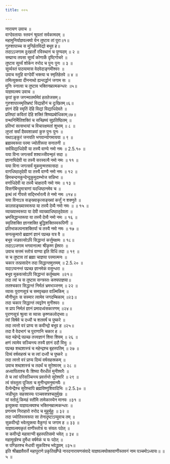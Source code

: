 ```yaml
---
title: ००५

---
```

नारायण उवाच ॥  
वाग्देवतायाः स्तवनं श्रूयतां सर्वकामदम् ॥  
महामुनिर्याज्ञवल्क्यो येन तुष्टाव तां पुरा॥१॥  
गुरुशापाच्च स मुनिर्हतविद्यो बभूव ह॥  
तदाऽऽजगाम दुःखार्तो रविस्थानं च पुण्यदम् ॥ २ ॥  
सम्प्राप्य तपसा सूर्य्यं कोणार्के दृष्टिगोचरे ॥  
तुष्टाव सूर्य्यं शोकेन रुरोद च पुनः पुनः ॥ ३ ॥  
सूर्य्यस्तं पाठयामास वेदवेदाङ्गमीश्वरः ॥  
उवाच स्तुहि वाग्देवीं भक्त्या च स्मृतिहेतवे ॥ ४ ॥  
तमित्युक्त्वा दीननाथो ह्यन्तर्द्धानं जगाम सः ॥  
मुनिः स्नात्वा च तुष्टाव भक्तिनम्रात्मकन्धरः ॥५॥  
याज्ञवल्क्य उवाच ॥  
कृपां कुरु जगन्मातर्मामेवं हततेजसम्॥  
गुरुशापात्स्मृतिभ्रष्टं विद्याहीनं च दुःखितम्॥६॥  
ज्ञानं देहि स्मृतिं देहि विद्यां विद्याधिदेवते ॥  
प्रतिष्ठां कवितां देहि शक्तिं शिष्यप्रबोधिकाम्॥७॥  
ग्रन्थनिर्मितिशक्तिं च सच्छिष्यं सुप्रतिष्ठितम् ॥  
प्रतिभां सत्सभायां च विचारक्षमतां शुभाम् ॥ ८ ॥  
लुप्तां सर्वां दैववशान्नवां कुरु पुनः पुनः ॥  
यथाऽङ्कुरं जनयति भगवान्योगमायया ॥ ९ ॥  
ब्रह्मस्वरूपा परमा ज्योतीरूपा सनातनी ॥  
सर्वविद्याधिदेवी या तस्यै वाण्ये नमो नमः ॥ 2.5.१० ॥  
यया विना जगत्सर्वं शश्वज्जीवन्मृतं सदा ॥  
ज्ञानाघिदेवी या तस्यै सरस्वत्यै नमो नमः ॥ ११ ॥  
यया विना जगत्सर्वं मूकमुन्मत्तवत्सदा ॥  
वागधिष्ठातृदेवी या तस्यै वाण्यै नमो नमः ॥ १२ ॥  
हिमचन्दनकुन्देन्दुकुमुदाम्भोज सन्निभा ॥  
वर्णाधिदेवी या तस्यै चाक्षरायै नमो नमः ॥ १३ ॥  
विसर्गबिन्दुमात्राणां यदधिष्ठानमेव च ॥  
इत्थं त्वं गीयसे सद्भिर्भारत्यै ते नमो नमः ॥१४॥  
यया विनाऽत्र सङ्ख्याकृत्सङ्ख्यां कर्त्तुं न शक्नुते ॥  
कालसङ्ख्यास्वरूपा या तस्यै देव्यै नमो नमः ॥ ॥ १५ ॥  
व्याख्यास्वरूपा या देवी व्याख्याधिष्ठातृदेवता ॥  
भ्रमसिद्धान्तरूपा या तस्यै देव्यै नमो नमः ॥ १६ ॥  
स्मृतिशक्ति ज्ञानशक्ति बुद्धिशक्तिस्वरूपिणी ॥  
प्रतिभाकल्पनाशक्तिर्या च तस्यै नमो नमः ॥ १७ ॥  
सनत्कुमारो ब्रह्माणं ज्ञानं पप्रच्छ यत्र वै ॥  
बभूव जडवत्सोऽपि सिद्धान्तं कर्त्तुमक्षमः ॥ १८॥  
तदाऽऽजगाम भगवानात्मा श्रीकृष्ण ईश्वरः ॥  
उवाच सत्तमं स्तोत्रं वाण्या इति विधिं तदा ॥ १९ ॥  
स च तुष्टाव तां ब्रह्मा चाज्ञया परमात्मनः ॥  
चकार तत्प्रसादेन तदा सिद्धान्तमुत्तमम् ॥ 2.5.२० ॥  
यदाऽप्यनन्तं पप्रच्छ ज्ञानमेकं वसुन्धरा ॥  
बभूव मूकवत्सोऽपि सिद्धान्तं कर्तुमक्षमः ॥२१॥  
तदा त्वां च स तुष्टाव सन्त्रस्तः कश्यपाज्ञया॥  
ततश्चकार सिद्धान्तं निर्मलं भ्रमभञ्जनम् ॥ २२ ॥  
व्यासः पुराणसूत्रं च समपृच्छत वाल्मिकिम् ॥  
मौनीभूतः स सस्मार त्वामेव जगदम्बिकाम् ॥२३॥  
तदा चकार सिद्धान्तं त्वद्वरेण मुनीश्वरः ॥  
स प्राप निर्मलं ज्ञानं प्रमादध्वंसकारणम् ॥२४॥  
पुराणसूत्रं श्रुत्वा स व्यासः कृष्णकलोद्भवः॥  
त्वां सिषेवे च दध्यौ च शतवर्षं च पुष्करे ॥  
तदा त्वत्तो वरं प्राप्य स कवीन्द्रो बभूव ह ॥२५॥  
तदा वै वेदभागं च पुराणानि चकार ह ॥  
यदा महेन्द्रे पप्रच्छ तत्त्वज्ञानं शिवा शिवम् ॥ २६ ॥  
क्षणं त्वामेव सञ्चिन्त्य तस्यै ज्ञानं ददौ विभुः ॥  
पप्रच्छ शब्दशास्त्रं च महेन्द्रश्च बृहस्पतिम् ॥ २७ ॥  
दिव्यं वर्षसहस्रं च स त्वां दध्यौ च पुष्करे ॥  
तदा त्वत्तो वरं प्राप्य दिव्यं वर्षसहस्रकम् ॥  
उवाच शब्दशास्त्रं च तदर्थं च सुरेश्वरम् ॥ २८ ॥  
अध्यापिताश्च यैः शिष्या यैरधीतं मुनीश्वरैः ॥  
ते च त्वां परिसञ्चिन्त्य प्रवर्त्तन्ते सुरेश्वरि ॥ २९ ॥  
त्वं संस्तुता पूजिता च मुनीन्द्रमनुमानवैः ॥  
दैत्येन्द्रैश्च सुरैश्चापि ब्रह्मविष्णुशिवादिभिः ॥ 2.5.३० ॥  
जडीभूतः सहस्रास्यः पञ्चवक्त्रश्चतुर्मुखः ॥  
यां स्तोतुं किमहं स्तौमि तामेकास्येन मानवः ॥३१ ॥  
इत्युक्त्वा याज्ञवल्क्यश्च भक्तिनम्रात्मकन्धरः ॥  
प्रणनाम निराहारो रुरोद च मुहुर्मुहुः ॥ ३२ ॥  
तदा ज्योतिस्त्वरूपा सा तेनादृष्टाऽप्युवाच तम् ॥  
सुकवीन्द्रो भवेत्युक्त्वा वैकुण्ठं च जगाम ह ॥ ३३ ॥  
याज्ञवल्क्यकृतं वाणीस्तोत्रं यः संयतः पठेत् ॥  
स कवीन्द्रो महावाग्मी बृहस्पतिसमो भवेत् ॥ ३४ ॥  
महामूर्खश्च दुर्मेधा वर्षमेकं च यः पठेत् ॥  
स पण्डितश्च मेधावी सुकविश्च भवेद्ध्रुवम् ॥३५॥  
इति श्रीब्रह्मवैवर्त्ते महापुराणे प्रकृतिखण्डे नारदनारायणसंवादे याज्ञवल्क्योक्तवाणीस्तवनं नाम पञ्चमोऽध्यायः॥ ॥ ५ ॥